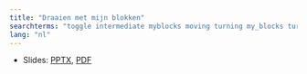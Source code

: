 ```yaml
---
title: "Draaien met mijn blokken"
searchterms: "toggle intermediate myblocks moving turning my_blocks turn_degrees turning_with rotation_sensor draaien_met_mijn_blokken"
lang: "nl"
---
```

 <ul>
 <li class="ng-binding">Slides:
 <a href="ProgrammingLessons/intermediate/TurnDegrees.pptx">PPTX</a>,
 <a href="ProgrammingLessons/intermediate/TurnDegrees.pdf">PDF</a>
 </li>
 </ul>
